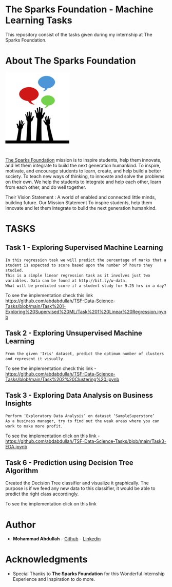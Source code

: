 # The Sparks Foundation - Machine Learning Tasks

This repository consist of the tasks given during my internship at The Sparks Foundation.

# About The Sparks Foundation

<img src="https://github.com/abdabdullah/TSF-Data-Science-Tasks/blob/main/tsf.png">

[The Sparks Foundation](https://thesparksfoundationsingapore.org/) mission is to inspire students, help them innovate, and let them integrate to build the next generation humankind. To inspire, motivate, and encourage students to learn, create, and help build a better society. To teach new ways of thinking, to innovate and solve the problems on their own. We help the students to integrate and help each other, learn from each other, and do well together.

Their Vision Statement : A world of enabled and connected little minds, building future. Our Mission Statement To inspire students, help them innovate and let them integrate to build the next generation humankind.

# TASKS

## Task 1 - Exploring Supervised Machine Learning

    In this regression task we will predict the percentage of marks that a student is expected to score based upon the number of hours they studied.
    This is a simple linear regression task as it involves just two variables. Data can be found at http://bit.ly/w-data.
    What will be predicted score if a student study for 9.25 hrs in a day? 

To see the implementation check this link https://github.com/abdabdullah/TSF-Data-Science-Tasks/blob/main/Task%201-Exploring%20Supervised%20ML/Task%201%20Linear%20Regression.ipynb
## Task 2 - Exploring Unsupervised Machine Learning

    From the given 'Iris' dataset, predict the optimum number of clusters and represent it visually.

To see the implementation check this link - https://github.com/abdabdullah/TSF-Data-Science-Tasks/blob/main/Task%202%20Clustering%20.ipynb

## Task 3 - Exploring Data Analysis on  Business Insights

    Perform ‘Exploratory Data Analysis’ on dataset ‘SampleSuperstore’
    As a business manager, try to find out the weak areas where you can
    work to make more profit.

To see the implementation click on this link - https://github.com/abdabdullah/TSF-Data-Science-Tasks/blob/main/Task3-EDA.ipynb

## Task 6 - Prediction using Decision Tree Algorithm

   Created the Decision Tree classifier and visualize it graphically.
   The purpose is if we feed any new data to this classifier, it would be able to
      predict the right class accordingly.

To see the implementation click on this link 
# Author

* **Mohammad Abdullah**  - [Github](https://github.com/abdabdullah)
                     - [Linkedin](https://www.linkedin.com/in/mohammad-abdullah)
                     



# Acknowledgments

* Special Thanks to **The Sparks Foundation** for this Wonderful Internship Experience and Inspiration to do more.
